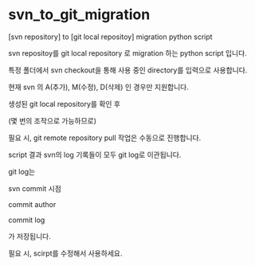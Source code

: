 # svn_to_git_migration
[svn repository] to [git local repositoy] migration python script

svn repositoy를 git local repository 로 migration 하는 python script 입니다.

특정 폴더에서 svn checkout을 통해 사용 중인 directory를 입력으로 사용합니다.

현재 svn 의 A(추가), M(수정), D(삭제) 인 경우만 지원합니다.

생성된 git local repository를 확인 후 

(몇 번의 조작으로 가능하므로)

필요 시, git remote repository pull 작업은 수동으로 진행합니다.

script 결과 svn의 log 기록들이 모두 git log로 이관됩니다.


git log는

svn commit 시점

commit author

commit log

가 저장됩니다.


필요 시, scirpt를 수정해서 사용하세요.
